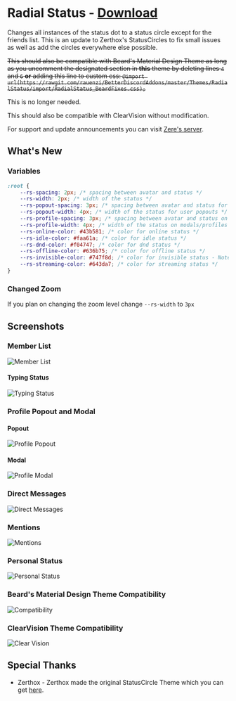 # Radial Status - [Download](http://betterdiscord.net/ghdl/?url=https://raw.githubusercontent.com/rauenzi/BetterDiscordAddons/master/Themes/RadialStatus/RadialStatus.theme.css)

Changes all instances of the status dot to a status circle except for the friends list. This is an update to Zerthox's StatusCircles to fix small issues as well as add the circles everywhere else possible.

~~This should also be compatible with Beard's Material Design Theme as long as you uncomment the designated section in __this__ theme by deleting lines `4` and `6` **or** adding this line to custom css: `@import url(https://rawgit.com/rauenzi/BetterDiscordAddons/master/Themes/RadialStatus/import/RadialStatus_BeardFixes.css);`~~

This is no longer needed.

This should also be compatible with ClearVision without modification.

For support and update announcements you can visit [Zere's server](http://discord.zackrauen.com/).

## What's New

### Variables

```css
:root {
    --rs-spacing: 2px; /* spacing between avatar and status */
    --rs-width: 2px; /* width of the status */
    --rs-popout-spacing: 3px; /* spacing between avatar and status for user popouts */
    --rs-popout-width: 4px; /* width of the status for user popouts */
    --rs-profile-spacing: 3px; /* spacing between avatar and status on modals/profiles */
    --rs-profile-width: 4px; /* width of the status on modals/profiles */
    --rs-online-color: #43b581; /* color for online status */
    --rs-idle-color: #faa61a; /* color for idle status */
    --rs-dnd-color: #f04747; /* color for dnd status */
    --rs-offline-color: #636b75; /* color for offline status */
    --rs-invisible-color: #747f8d; /* color for invisible status - Note this will only show for your own invisibility */
    --rs-streaming-color: #643da7; /* color for streaming status */
}
```

### Changed Zoom

If you plan on changing the zoom level change `--rs-width` to `3px`


## Screenshots

### Member List
![Member List](http://discord.zackrauen.com/RadialStatus/member_list_short.png)

#### Typing Status
![Typing Status](http://discord.zackrauen.com/RadialStatus/typing_status.png)

### Profile Popout and Modal

#### Popout
![Profile Popout](http://discord.zackrauen.com/RadialStatus/profile_popout.png)

#### Modal
![Profile Modal](http://discord.zackrauen.com/RadialStatus/profile_modal.png)

### Direct Messages
![Direct Messages](http://discord.zackrauen.com/RadialStatus/direct_messages_short.png)

### Mentions
![Mentions](http://discord.zackrauen.com/RadialStatus/mentions.png)

### Personal Status
![Personal Status](http://discord.zackrauen.com/RadialStatus/personal_status.png)

### Beard's Material Design Theme Compatibility
![Compatibility](http://discord.zackrauen.com/RadialStatus/beard_design.png)

### ClearVision Theme Compatibility
![Clear Vision](http://discord.zackrauen.com/RadialStatus/clearvision.png)


## Special Thanks
 - Zerthox - Zerthox made the original StatusCircle Theme which you can get [here](https://github.com/Zerthox/Mini-Discord-Themes).
